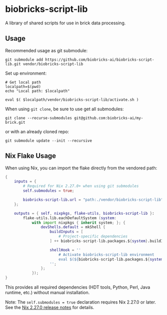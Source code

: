 # biobricks-script-lib

A library of shared scripts for use in brick data processing.

## Usage

Recommended usage as git submodule:

```shell
git submodule add https://github.com/biobricks-ai/biobricks-script-lib.git vendor/biobricks-script-lib
```

Set up environment:

```shell
# Get local path
localpath=$(pwd)
echo "Local path: $localpath"

eval $( $localpath/vendor/biobricks-script-lib/activate.sh )
```

When using `git clone`, be sure to use get all submodules:

```shell
git clone --recurse-submodules git@github.com:biobricks-ai/my-brick.git
```

or with an already cloned repo:

```shell
git submodule update --init --recursive
```

## Nix Flake Usage

When using Nix, you can import the flake directly from the vendored path:

```nix
{
	inputs = {
		# Required for Nix 2.27.0+ when using git submodules
		self.submodules = true;

		biobricks-script-lib.url = "path:./vendor/biobricks-script-lib";
	};

	outputs = { self, nixpkgs, flake-utils, biobricks-script-lib }:
		flake-utils.lib.eachDefaultSystem (system:
			with import nixpkgs { inherit system; }; {
				devShells.default = mkShell {
					buildInputs = [
						# Project-specific dependencies
					] ++ biobricks-script-lib.packages.${system}.buildInputs;

					shellHook = ''
						# Activate biobricks-script-lib environment
						eval $(${biobricks-script-lib.packages.${system}.activateScript})
					'';
				};
			});
}
```

This provides all required dependencies (HDT tools, Python, Perl, Java runtime, etc.) without manual installation.

Note: The `self.submodules = true` declaration requires Nix 2.27.0 or later.
See the [Nix 2.27.0 release notes](https://discourse.nixos.org/t/nix-2-27-0-released/62003) for details.
